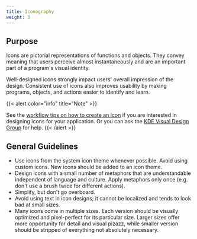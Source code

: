 ```yaml
---
title: Iconography
weight: 3
---
```


Purpose
-------

Icons are pictorial representations of functions and objects. They
convey meaning that users perceive almost instantaneously and are an
important part of a program\'s visual identity.

Well-designed icons strongly impact users\' overall impression of the
design. Consistent use of icons also improves usability by making
programs, objects, and actions easier to identify and learn.

{{< alert color="info" title="Note" >}}

See the [workflow tips on how to create an
icon](https://community.kde.org/Guidelines_and_HOWTOs/Icon_Workflow_Tips)
if you are interested in designing icons for your application. Or you
can ask the [KDE Visual Design
Group](https://community.kde.org/Get_Involved/design#Communication_and_Workflow)
for help.
{{< /alert >}}

General Guidelines
------------------

-   Use icons from the system icon theme whenever possible. Avoid using
    custom icons. New icons should be added to an icon theme.
-   Design icons with a small number of metaphors that are
    understandable independent of language and culture. Apply metaphors
    only once (e.g. don\'t use a brush twice for different actions).
-   Simplify, but don\'t go overboard.
-   Avoid using text in icon designs; it cannot be localized and tends
    to look bad at small sizes.
-   Many icons come in multiple sizes. Each version should be visually
    optimized and pixel-perfect for its particular size. Larger sizes
    offer more opportunity for detail and visual pizazz, while smaller
    version should be stripped of everything not absolutely necessary.
